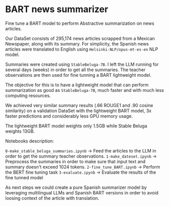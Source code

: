 # BART news summarizer

Fine tune a BART model to perform Abstractive summarization on news articles.

Our DataSet consists of 295,174 news articles scrapped from a Mexican Newspaper, along with its summary. 
For simplicity, the Spanish news articles were translated to English using `Helsinki-NLP/opus-mt-es-en` NLP model.

Summaries were created using `StableBeluga-7B`. I left the LLM running for several days (weeks) in order to get all the summaries. The teacher observations are then used for fine tunning a BART lightweight model.

The objective for this is to have a lightweight model that can perform summarization as good as `StableBeluga-7B`, much faster and with much less computing resources.

We achieved very similar summary results (.66 ROUGE1 and .90 cosine similarity) on a validation DataSet with the lightweight BART model, 3x faster predictions and considerably less GPU memory usage.

The lightweight BART model weights only 1.5GB while Stable Beluga weights 13GB.

Notebooks description:

`0-make_stable_beluga_summaries.ipynb` -> Feed the articles to the LLM in order to get the summary teacher observations.
`1-make_dateset.ipynb` -> Preprocess the summaries in order to make sure that input text and summary doesn't exceed 1024 tokens.
`2-fine_tune_BART.ipynb` -> Perform the BERT fine tuning task
`3-evaluate.ipynb` -> Evaluate the results of the fine tunned model

As next steps we could create a pure Spanish summarizer model by leveraging multilingual LLMs and Spanish BART versions in order to avoid loosing context of the article with translation.